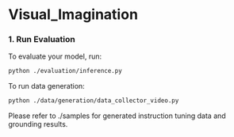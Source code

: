 # Visual_Imagination

### 1. Run Evaluation

To evaluate your model, run:

```bash
python ./evaluation/inference.py
```

To run data generation:

```bash
python ./data/generation/data_collector_video.py
```

Please refer to ./samples for generated instruction tuning data and grounding results.

